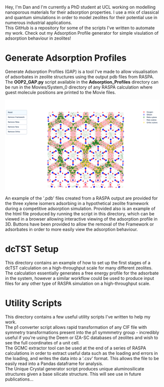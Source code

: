 Hey, I'm Dan and I'm currently a PhD student at UCL working on modelling nanoporous materials for their adsorption properties. I use a mix of classical and quantum simulations in order to model zeolites for their potential use in numerous industrial applications.  
This GitHub is a repository for some of the scripts I've written to automate my work. Check out my Adsorption Profile generator for simple visulation of adsorption behaviour in zeolites!

# Generate Adsorption Profiles

Generate Adsorption Profiles (GAP) is a tool I've made to allow visualisation of adsorbates in zeolite structures using the output pdb files from RASPA. The **OOP2_GAP.py** script available in the **Adsorption_Profiles** directory can be run in the Movies/System_0 directory of any RASPA calculation where guest molecule positions are printed to the Movie files.  

![alt text](https://github.com/d4n-hewitt/d4n-hewitt/blob/main/Adsorption_Profiles/Example/Example_image.png?raw=true)  

An example of the '.pdb' files created from a RASPA output are provided for the three xylene isomers adsorbing in a hypothetical zeolite framework during a competitive adsorption simulation. Provided also is an example of the html file produced by running the script in this directory, which can be viewed in a browser allowing interactive viewing of the adsorption profile in 3D. Buttons have been provided to allow the removal of the Framework or adsorbates in order to more easily view the adsorption behaviour.

# dcTST Setup  
This directory contains an example of how to set up the first stages of a dcTST calculation on a high-throughput scale for many different zeolites. The calculation essentially generates a free energy profile for the adsorbate in the system, however a similar workflow could be used to produce input files for any other type of RASPA simulation on a high-throughput scale.  

# Utility Scripts  
This directory contains a few useful utility scripts I've written to help my work.  
The p1 converter script allows rapid transformation of any CIF file with symmetry transformations present into the p1 symmmetry group - incredibly useful if you're using the Deem or IZA-SC databases of zeolites and wish to see the full coordinates of a unit cell.  
The GCMC extractor tool can be used at the end of a series of RASPA calculations in order to extract useful data such as the loading and errors in the loading, and writes the data into a '.csv' format. This allows the file to be easily read into a Pandas dataframe for analysis.  
The Unique Crystal generator script produces unique aluminosilicate structures given a base silicate structure. This will see use in future publications...



